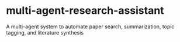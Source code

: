 # multi-agent-research-assistant
A multi-agent system to automate paper search, summarization, topic tagging, and literature synthesis
